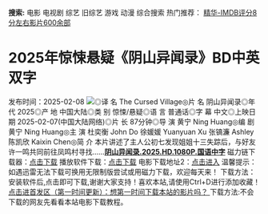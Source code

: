**搜索:** 电影 电视剧 综艺 旧综艺 游戏 动漫 综合搜索 热门推荐： [精华-IMDB评分8分左右影片600余部](https://www.dytt8.com/html/gndy/jddy/20160320/50510.html)
# 2025年惊悚悬疑《阴山异闻录》BD中英双字
发布时间：2025-02-08 
![](https://www.qpic.ws/images/2025/02/07/wacK9v.jpg)◎译 名 The Cursed Village◎片 名 阴山异闻录◎年 代 2025◎产 地 中国大陆◎类 别 惊悚/悬疑◎语 言 普通话◎字 幕 中文◎上映日期 2025-02-07(中国大陆网络)◎片 长 87分钟◎导 演 黄宁 Ning Huang◎编 剧 黄宁 Ning Huang◎主 演 杜奕衡 John Do 徐媛媛 Yuanyuan Xu 张镐濂 Ashley 陈凯欣 Kaixin Chen◎简 介 本片讲述了主人公初七发现姐姐十三失踪后，与好友许一鸣共同前往凤鸣村寻找……[**阴山异闻录.2025.HD.1080P.国语中字**](magnet:?xt=urn:btih:c34edd15f1c41e22d3bc45dcf8f25a9cdbb3b829&dn=%e9%98%b3%e5%85%89%e7%94%b5%e5%bd%b1dygod.org.%e9%98%b4%e5%b1%b1%e5%bc%82%e9%97%bb%e5%bd%95.2025.HD.1080P.%e5%9b%bd%e8%af%ad%e4%b8%ad%e5%ad%97.mp4&tr=udp%3a%2f%2ftracker.opentrackr.org%3a1337%2fannounce&tr=udp%3a%2f%2fexodus.desync.com%3a6969%2fannounce) 磁力链下载器：[点击下载](https://dygod.org/js/bt.htm "qBittorrent") 播放软件下载：[点击下载](https://dygod.org/js/player.htm "PotPlayer") 电影下载地址2：[点击进入](https://dygod.org/ "阳光电影") 温馨提示：如遇迅雷无法下载可换用无限制版尝试或用磁力下载，欢迎每天来！  下载方法：安装软件后,点击即可下载,谢谢大家支持！喜欢本站,请使用Ctrl+D进行添加收藏！ [点击进首发区（第一时间更新）：想第一时间下载本站的影片吗？ ](https://www.ygdy8.net/)下载方法:不会下载的网友先看看本站电影下载教程。